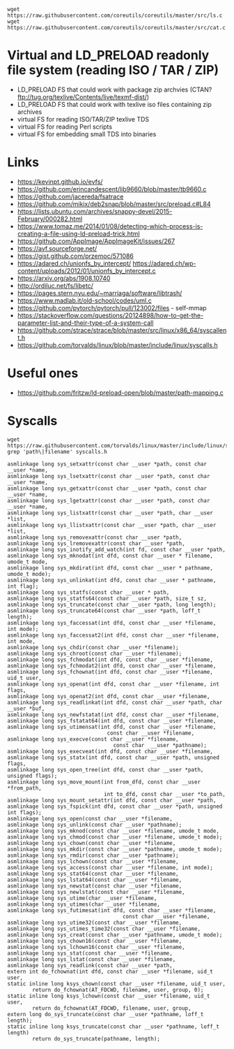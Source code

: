 ```shell
wget https://raw.githubusercontent.com/coreutils/coreutils/master/src/ls.c
wget https://raw.githubusercontent.com/coreutils/coreutils/master/src/cat.c
```

# Virtual and LD_PRELOAD readonly file system (reading ISO / TAR / ZIP)
- LD_PRELOAD FS that could work with package zip archvies (CTAN? ftp://tug.org/texlive/Contents/live/texmf-dist/)
- LD_PRELOAD FS that could work with texlive iso files containing zip archives
- virtual FS for reading ISO/TAR/ZIP texlive TDS
- virtual FS for reading Perl scripts
- virtual FS for embedding small TDS into binaries

# Links
- https://kevinpt.github.io/evfs/
- https://github.com/erincandescent/lib9660/blob/master/tb9660.c
- https://github.com/jacereda/fsatrace
- https://github.com/mikix/deb2snap/blob/master/src/preload.c#L84
- https://lists.ubuntu.com/archives/snappy-devel/2015-February/000282.html
- https://www.tomaz.me/2014/01/08/detecting-which-process-is-creating-a-file-using-ld-preload-trick.html
- https://github.com/AppImage/AppImageKit/issues/267
- https://avf.sourceforge.net/
- https://gist.github.com/przemoc/571086
- https://adared.ch/unionfs_by_intercept/ https://adared.ch/wp-content/uploads/2012/01/unionfs_by_intercept.c
- https://arxiv.org/abs/1908.10740
- http://ordiluc.net/fs/libetc/
- https://pages.stern.nyu.edu/~marriaga/software/libtrash/
- https://www.madlab.it/old-school/codes/uml.c
- https://github.com/pytorch/pytorch/pull/123002/files - self-mmap
- https://stackoverflow.com/questions/20124898/how-to-get-the-parameter-list-and-their-type-of-a-system-call
- https://github.com/strace/strace/blob/master/src/linux/x86_64/syscallent.h
- https://github.com/torvalds/linux/blob/master/include/linux/syscalls.h

# Useful ones
- https://github.com/fritzw/ld-preload-open/blob/master/path-mapping.c

# Syscalls
```
wget https://raw.githubusercontent.com/torvalds/linux/master/include/linux/syscalls.h
grep 'path\|filename' syscalls.h
```

```shell
asmlinkage long sys_setxattr(const char __user *path, const char __user *name,
asmlinkage long sys_lsetxattr(const char __user *path, const char __user *name,
asmlinkage long sys_getxattr(const char __user *path, const char __user *name,
asmlinkage long sys_lgetxattr(const char __user *path, const char __user *name,
asmlinkage long sys_listxattr(const char __user *path, char __user *list,
asmlinkage long sys_llistxattr(const char __user *path, char __user *list,
asmlinkage long sys_removexattr(const char __user *path,
asmlinkage long sys_lremovexattr(const char __user *path,
asmlinkage long sys_inotify_add_watch(int fd, const char __user *path,
asmlinkage long sys_mknodat(int dfd, const char __user * filename, umode_t mode,
asmlinkage long sys_mkdirat(int dfd, const char __user * pathname, umode_t mode);
asmlinkage long sys_unlinkat(int dfd, const char __user * pathname, int flag);
asmlinkage long sys_statfs(const char __user * path,
asmlinkage long sys_statfs64(const char __user *path, size_t sz,
asmlinkage long sys_truncate(const char __user *path, long length);
asmlinkage long sys_truncate64(const char __user *path, loff_t length);
asmlinkage long sys_faccessat(int dfd, const char __user *filename, int mode);
asmlinkage long sys_faccessat2(int dfd, const char __user *filename, int mode,
asmlinkage long sys_chdir(const char __user *filename);
asmlinkage long sys_chroot(const char __user *filename);
asmlinkage long sys_fchmodat(int dfd, const char __user *filename,
asmlinkage long sys_fchmodat2(int dfd, const char __user *filename,
asmlinkage long sys_fchownat(int dfd, const char __user *filename, uid_t user,
asmlinkage long sys_openat(int dfd, const char __user *filename, int flags,
asmlinkage long sys_openat2(int dfd, const char __user *filename,
asmlinkage long sys_readlinkat(int dfd, const char __user *path, char __user *buf,
asmlinkage long sys_newfstatat(int dfd, const char __user *filename,
asmlinkage long sys_fstatat64(int dfd, const char __user *filename,
asmlinkage long sys_utimensat(int dfd, const char __user *filename,
                                const char __user *filename,
asmlinkage long sys_execve(const char __user *filename,
                                  const char  __user *pathname);
asmlinkage long sys_execveat(int dfd, const char __user *filename,
asmlinkage long sys_statx(int dfd, const char __user *path, unsigned flags,
asmlinkage long sys_open_tree(int dfd, const char __user *path, unsigned flags);
asmlinkage long sys_move_mount(int from_dfd, const char __user *from_path,
                               int to_dfd, const char __user *to_path,
asmlinkage long sys_mount_setattr(int dfd, const char __user *path,
asmlinkage long sys_fspick(int dfd, const char __user *path, unsigned int flags);
asmlinkage long sys_open(const char __user *filename,
asmlinkage long sys_unlink(const char __user *pathname);
asmlinkage long sys_mknod(const char __user *filename, umode_t mode,
asmlinkage long sys_chmod(const char __user *filename, umode_t mode);
asmlinkage long sys_chown(const char __user *filename,
asmlinkage long sys_mkdir(const char __user *pathname, umode_t mode);
asmlinkage long sys_rmdir(const char __user *pathname);
asmlinkage long sys_lchown(const char __user *filename,
asmlinkage long sys_access(const char __user *filename, int mode);
asmlinkage long sys_stat64(const char __user *filename,
asmlinkage long sys_lstat64(const char __user *filename,
asmlinkage long sys_newstat(const char __user *filename,
asmlinkage long sys_newlstat(const char __user *filename,
asmlinkage long sys_utime(char __user *filename,
asmlinkage long sys_utimes(char __user *filename,
asmlinkage long sys_futimesat(int dfd, const char __user *filename,
                                     const char __user *filename,
asmlinkage long sys_utime32(const char __user *filename,
asmlinkage long sys_utimes_time32(const char __user *filename,
asmlinkage long sys_creat(const char __user *pathname, umode_t mode);
asmlinkage long sys_chown16(const char __user *filename,
asmlinkage long sys_lchown16(const char __user *filename,
asmlinkage long sys_stat(const char __user *filename,
asmlinkage long sys_lstat(const char __user *filename,
asmlinkage long sys_readlink(const char __user *path,
extern int do_fchownat(int dfd, const char __user *filename, uid_t user,
static inline long ksys_chown(const char __user *filename, uid_t user,
        return do_fchownat(AT_FDCWD, filename, user, group, 0);
static inline long ksys_lchown(const char __user *filename, uid_t user,
        return do_fchownat(AT_FDCWD, filename, user, group,
extern long do_sys_truncate(const char __user *pathname, loff_t length);
static inline long ksys_truncate(const char __user *pathname, loff_t length)
        return do_sys_truncate(pathname, length);
```
